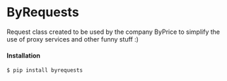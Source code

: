 # ByRequests
Request class created to be used by the company ByPrice to simplify the use of proxy services and other funny stuff :)

#### Installation
```shell
$ pip install byrequests
```
